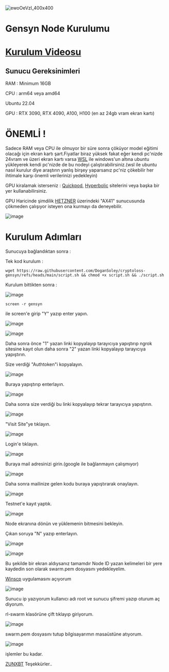 ![ewoOeVzl_400x400](https://github.com/user-attachments/assets/823eb796-85ca-438d-b9f5-136afad96e7e)

# Gensyn Node Kurulumu

# [Kurulum Videosu](https://www.youtube.com/@Cryptoloss) 

## Sunucu Gereksinimleri

RAM : Minimum 16GB

CPU : arm64 veya amd64

Ubuntu 22.04

GPU : RTX 3090, RTX 4090, A100, H100 (en az 24gb vram ekran kartı)

# ÖNEMLİ ! 

Sadece RAM veya CPU ile olmuyor bir süre sonra çöküyor model eğitimi olacağı için ekran kartı şart.Fiyatlar biraz yüksek fakat eğer kendi pc'nizde 24vram ve üzeri ekran kartı varsa [WSL](https://learn.microsoft.com/en-us/windows/wsl/install) ile windows'un altına ubuntu yükleyerek kendi pc'nizde de bu nodeyi çalıştırabilirsiniz.(wsl ile ubuntu nasıl kurulur diye araştırın yanlış birşey yaparsanız pc'niz çökebilir her ihtimale karşı önemli verilerinizi yedekleyin)

GPU kiralamak isterseniz : [Quickpod](https://quickpod.io/), [Hyperbolic](https://app.hyperbolic.xyz/) sitelerini veya başka bir yer kullanabilirsiniz.

GPU Haricinde şimdilik [HETZNER](https://www.hetzner.com/dedicated-rootserver/) üzerindeki "AX41" sunucusunda çökmeden çalışıyor isteyen ona kurmayı da deneyebilir.

![image](https://github.com/user-attachments/assets/7b46d5f5-2b2c-4556-96e4-96558eb3b4c4)



# Kurulum Adımları
 
Sunucuya bağlandıktan sonra :

Tek kod kurulum :

```
wget https://raw.githubusercontent.com/DoganSoley/cryptoloss-gensyn/refs/heads/main/script.sh && chmod +x script.sh && ./script.sh
```

Kurulum bittikten sonra :

![image](https://github.com/user-attachments/assets/c9070880-34bb-4073-af24-cd4bcad7c63b)
```
screen -r gensyn
```
ile screen'e girip "Y" yazıp enter yapın.

![image](https://github.com/user-attachments/assets/09d6e8c1-07a1-4871-a784-ab3387b0be6b)

![image](https://github.com/user-attachments/assets/9f35814e-6280-4289-9382-5b2472c05c72)

Daha sonra önce "1" yazan linki kopyalayıp tarayıcıya yapıştırıp ngrok sitesine kayıt olun daha sonra "2" yazan linki kopyalayıp tarayıcıya yapıştırın.

Size verdiği "Authtoken"i kopyalayın.

![image](https://github.com/user-attachments/assets/f3a90fcb-ef0e-414d-8ded-7ed7bcc21c15)

Buraya yapıştırıp enterlayın.

![image](https://github.com/user-attachments/assets/46d2eefd-71d0-4612-8140-a510c65bbc38)

Daha sonra size verdiği bu linki kopyalayıp tekrar tarayıcıya yapıştırın.

![image](https://github.com/user-attachments/assets/f8f1bdf2-3a70-446d-a781-cc20e30033a8)

"Visit Site"ye tıklayın.

![image](https://github.com/user-attachments/assets/09703f52-e781-41bb-8c46-ebf2f6e88ebe)

Login'e tıklayın.

![image](https://github.com/user-attachments/assets/518f930e-19bc-478f-9ea8-42e743bd1c54)

Buraya mail adresinizi girin.(google ile bağlanmayın çalışmıyor)

![image](https://github.com/user-attachments/assets/0e5703c3-cc40-4fb1-b607-9d4fd73562c2)

Daha sonra mailinize gelen kodu buraya yapıştırarak onaylayın.

![image](https://github.com/user-attachments/assets/d8cd7edb-f8ab-454c-8765-1d33db480d73)

Testnet'e kayıt yaptık.

![image](https://github.com/user-attachments/assets/d0749333-e127-4a5a-92e8-348ed9b3debb)


Node ekranına dönün ve yüklemenin bitmesini bekleyin.

Çıkan soruya "N" yazıp enterlayın.

![image](https://github.com/user-attachments/assets/d5c8d93f-f616-4a6f-82f9-9362ef495cf7)

![image](https://github.com/user-attachments/assets/77ef7a51-b5b6-47ec-a9b6-85a447d0c6af)

Bu şekilde bir ekran aldıysanız tamamdır Node ID yazan kelimeleri bir yere kaydedin son olarak swarm.pem dosyasını yedekleyelim.

[Winscp](https://winscp.net/eng/download.php) uygulamasını açıyorum

![image](https://github.com/user-attachments/assets/779c1336-0256-4e76-96f8-ca21cceb3333)

Sunucu ip yazıyorum kullanıcı adı root ve sunucu şifremi yazıp oturum aç diyorum.

rl-swarm klasörüne çift tıklayıp giriyorum.

![image](https://github.com/user-attachments/assets/c41b4b7f-3d7a-4780-baf2-e20f43ef7f90)

swarm.pem dosyasını tutup bilgisayarımın masaüstüne atıyorum.

![image](https://github.com/user-attachments/assets/890a8174-d0e2-4350-93c9-bd0a74edcfbf)

işlemler bu kadar.

[ZUNXBT](https://github.com/zunxbt/gensyn-testnet) Teşekkürler..
